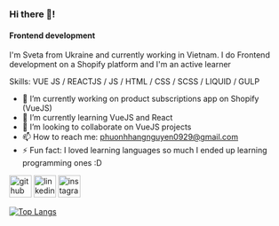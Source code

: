 ### Hi there 👋!
#### Frontend development

I'm Sveta from Ukraine and currently working in Vietnam. I do Frontend development on a Shopify platform and I'm an active learner

Skills: VUE JS / REACTJS / JS / HTML / CSS / SCSS / LIQUID / GULP

- 🔭 I’m currently working on product subscriptions app on Shopify (VueJS) 
- 🌱 I’m currently learning VueJS and React 
- 👯 I’m looking to collaborate on VueJS projects 
- 📫 How to reach me: phuonhhangnguyen0929@gmail.com 
- ⚡ Fun fact: I loved learning languages so much I ended up learning programming ones :D 


[<img src='https://cdn.jsdelivr.net/npm/simple-icons@3.0.1/icons/github.svg' alt='github' height='40'>](https://github.com/svetanguyen)  [<img src='https://cdn.jsdelivr.net/npm/simple-icons@3.0.1/icons/linkedin.svg' alt='linkedin' height='40'>](https://www.linkedin.com/in/sveta-nguyen-493a42218/)  [<img src='https://cdn.jsdelivr.net/npm/simple-icons@3.0.1/icons/instagram.svg' alt='instagram' height='40'>](https://www.instagram.com/svetocentrism/)  

[![Top Langs](https://github-readme-stats.vercel.app/api/top-langs/?username=svetanguyen)](https://github.com/anuraghazra/github-readme-stats)

